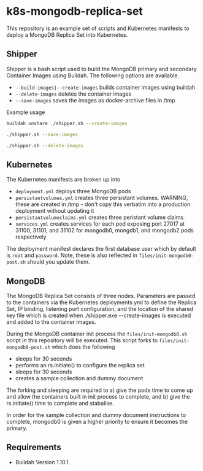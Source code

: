 # k8s-mongodb-replica-set

This repository is an example set of scripts and Kubernetes manifests to deploy a MongoDB Replica Set into Kubernetes.

## Shipper

Shipper is a bash script used to build the MongoDB primary and secondary Container Images using Buildah. The following options are available.

- `--build-images|--create-images` builds container images using buildah
- `--delete-images` deletes the container images
- `--save-images` saves the images as docker-archive files in /tmp

Example usage

```BASH
buildah unshare ./shipper.sh --create-images
```

```BASH
./shipper.sh --save-images
```

```BASH
./shipper.sh --delete-images
```

## Kubernetes

The Kubernetes manifests are broken up into

- `deployment.yml` deploys three MongoDB pods
- `persistantvolumes.yml` creates three persistant volumes. WARNING, these are created in /tmp - don't copy this verbatim into a production deployment without updating it
- `persistantvolumeclaims.yml` creates three peristant volume claims
- `services.yml` creates services for each pod exposing port 27017 at 31100, 31101, and 31102 for mongodb0, mongdb1, and mongodb2 pods respectively

The deployment manifest declares the first database user which by default is `root` and `password`. Note, these is also reflected in `files/init-mongodb0-post.sh` should you update them.

## MongoDB

The MongoDB Replica Set consists of three nodes. Parameters are passed to the containers via the Kubernetes deployments.yml to define the Replica Set, IP binding, listening port configuration, and the location of the shared key file which is created when ./shipper.exe --create-images is executed and added to the container images.

During the MongoDB container init process the `files/init-mongodb0.sh` script in this repository will be executed. This script forks to `files/init-mongodb0-post.sh` which does the following

- sleeps for 30 seconds
- performs an rs.initiate() to configure the replica set
- sleeps for 30 seconds
- creates a sample collection and dummy document

The forking and sleeping are required to a) give the pods time to come up and allow the containers built in init process to complete, and b) give the rs.initiate() time to complete and stabalise.

In order for the sample collection and dummy document instructions to complete, mongodb0 is given a higher priority to ensure it becomes the primary.

## Requirements

- Buildah Version 1.10.1